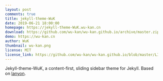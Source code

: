 ```yaml
---
layout: post
comments: true
title: jekyll-theme-WuK
date: 2019-06-21 18:00:00
homepage: https://jekyll-theme-WuK.wu-kan.cn
download: https://github.com/wu-kan/wu-kan.github.io/archive/master.zip
demo: https://wu-kan.cn
author: WuK
thumbnail: wu-kan.png
license: MIT
license_link: https://github.com/wu-kan/wu-kan.github.io/blob/master/LICENSE
---
```


Jekyll-theme-WuK, a content-first, sliding sidebar theme for Jekyll.
Based on [lanyon](https://github.com/poole/lanyon).
